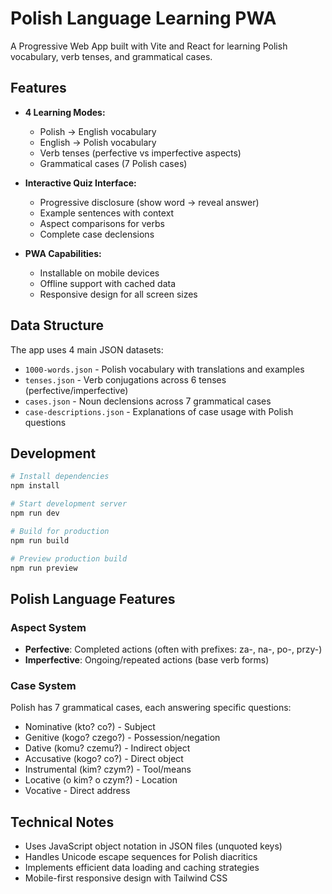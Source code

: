 # Polish Language Learning PWA

A Progressive Web App built with Vite and React for learning Polish vocabulary, verb tenses, and grammatical cases.

## Features

- **4 Learning Modes:**
  - Polish → English vocabulary
  - English → Polish vocabulary  
  - Verb tenses (perfective vs imperfective aspects)
  - Grammatical cases (7 Polish cases)

- **Interactive Quiz Interface:**
  - Progressive disclosure (show word → reveal answer)
  - Example sentences with context
  - Aspect comparisons for verbs
  - Complete case declensions

- **PWA Capabilities:**
  - Installable on mobile devices
  - Offline support with cached data
  - Responsive design for all screen sizes

## Data Structure

The app uses 4 main JSON datasets:

- `1000-words.json` - Polish vocabulary with translations and examples
- `tenses.json` - Verb conjugations across 6 tenses (perfective/imperfective)
- `cases.json` - Noun declensions across 7 grammatical cases
- `case-descriptions.json` - Explanations of case usage with Polish questions

## Development

```bash
# Install dependencies
npm install

# Start development server
npm run dev

# Build for production
npm run build

# Preview production build
npm run preview
```

## Polish Language Features

### Aspect System
- **Perfective**: Completed actions (often with prefixes: za-, na-, po-, przy-)
- **Imperfective**: Ongoing/repeated actions (base verb forms)

### Case System
Polish has 7 grammatical cases, each answering specific questions:
- Nominative (kto? co?) - Subject
- Genitive (kogo? czego?) - Possession/negation
- Dative (komu? czemu?) - Indirect object
- Accusative (kogo? co?) - Direct object
- Instrumental (kim? czym?) - Tool/means
- Locative (o kim? o czym?) - Location
- Vocative - Direct address

## Technical Notes

- Uses JavaScript object notation in JSON files (unquoted keys)
- Handles Unicode escape sequences for Polish diacritics
- Implements efficient data loading and caching strategies
- Mobile-first responsive design with Tailwind CSS
